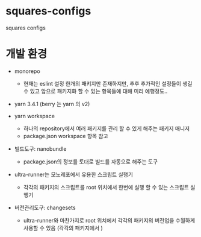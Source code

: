 # squares-configs
squares configs

# 개발 환경
- monorepo 
  - 현재는 eslint 설정 한개의 패키지만 존재하지만, 추후 추가적인 설정들이 생길 수 있고 앞으로 패키지화 할 수 있는 항목들에 대해 미리 예행정도..

- yarn 3.4.1 (berry 는 yarn 의 v2)

- yarn workspace
  - 하나의 repository에서 여러 패키지를 관리 할 수 있게 해주는 패키지 매니저
  - package.json workspace 항목 참고

- 빌드도구: nanobundle
  - package.json의 정보를 토대로 빌드를 자동으로 해주는 도구

- ultra-runner는 모노레포에서 유용한 스크립트 실행기
  - 각각의 패키지의 스크립트를 root 위치에서 한번에 실행 할 수 있는 스크립트 실행기
  
- 버전관리도구: changesets
  - ultra-runner와 마찬가지로 root 위치에서 각각의 패키지의 버전업을 수월하게 사용할 수 있음 (각각의 패키지에서 )
  